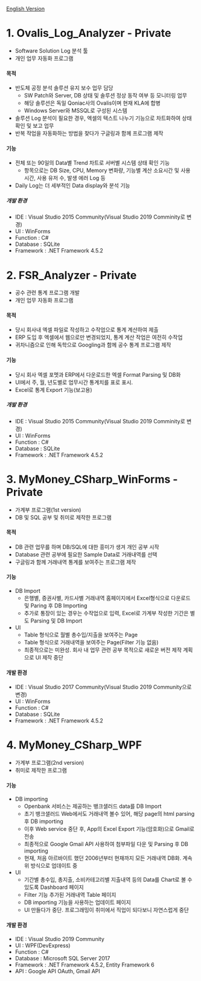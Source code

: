 [English Version](README_ENG.md)

# 1. Ovalis_Log_Analyzer - Private

- Software Solution Log 분석 툴
- 개인 업무 자동화 프로그램

#### 목적

- 반도체 공정 분석 솔루션 유지 보수 업무 담당
  - SW Patch와 Server, DB 상태 및 솔루션 정상 동작 여부 등 모니터링 업무
  - 해당 솔루션은 독일 Qoniac사의 Ovalis이며 현재 KLA에 합병
  - Windows Server와 MSSQL로 구성된 시스템
- 솔루션 Log 분석이 필요한 경우, 엑셀의 텍스트 나누기 기능으로 차트화하여 상태 확인 및 보고 업무
- 반복 작업을 자동화하는 방법을 찾다가 구글링과 함께 프로그램 제작

#### 기능

- 전체 또는 90일의 Data별 Trend 차트로 서버별 시스템 상태 확인 기능
  - 항목으로는 DB Size, CPU, Memory 변화량, 기능별 계산 소요시간 및 사용 시간, 사용 유저 수, 발생 에러 Log 등
- Daily Log는 더 세부적인 Data display와 분석 기능

##### 개발 환경

- IDE : Visual Studio 2015 Community(Visual Studio 2019 Comminity로 변경)
- UI : WinForms
- Function : C#
- Database : SQLite
- Framework : .NET Framework 4.5.2

# 2. FSR_Analyzer - Private

- 공수 관련 통계 프로그램 개발
- 개인 업무 자동화 프로그램

#### 목적

- 당시 회사내 엑셀 파일로 작성하고 수작업으로 통계 계산하여 제출
- ERP 도입 후 엑셀에서 웹으로만 변경되었지, 통계 계산 작업은 여전히 수작업
- 귀차니즘으로 인해 독학으로 Googling과 함께 공수 통계 프로그램 제작

#### 기능

- 당시 회사 엑셀 포멧과 ERP에서 다운로드한 엑셀 Format Parsing 및 DB화
- UI에서 주, 월, 년도별로 업무시간 통계치를 표로 표시.
- Excel로 통계 Export 기능(보고용)

##### 개발 환경

- IDE : Visual Studio 2015 Community(Visual Studio 2019 Comminity로 변경)
- UI : WinForms
- Function : C#
- Database : SQLite
- Framework : .NET Framework 4.5.2

# 3. MyMoney_CSharp_WinForms - Private

- 가계부 프로그램(1st version)
- DB 및 SQL 공부 및 취미로 제작한 프로그램

#### 목적

- DB 관련 업무를 하며 DB/SQL에 대한 흥미가 생겨 개인 공부 시작
- Database 관련 공부에 필요한 Sample Data로 거래내역를 선택
- 구글링과 함께 거래내역 통계를 보여주는 프로그램 제작

#### 기능

- DB Import
  - 은행별, 증권사별, 카드사별 거래내역 홈페이지에서 Excel형식으로 다운로드 및 Paring 후 DB Importing
  - 추가로 통장이 있는 경우는 수작업으로 입력, Excel로 가계부 작성한 기간은 별도 Parsing 및 DB Import
- UI
  - Table 형식으로 월별 총수입/지출을 보여주는 Page
  - Table 형식으로 거래내역을 보여주는 Page(Filter 기능 없음)
  - 최종적으로는 미완성. 회사 내 업무 관련 공부 목적으로 새로운 버전 제작 계획으로 UI 제작 중단

#### 개발 환경

- IDE : Visual Studio 2017 Community(Visual Studio 2019 Community으로 변경)
- UI : WinForms
- Function : C#
- Database : SQLite
- Framework : .NET Framework 4.5.2

# 4. MyMoney_CSharp_WPF

- 가계부 프로그램(2nd version)
- 취미로 제작한 프로그램

#### 기능

- DB importing
  - Openbank 서비스는 제공하는 뱅크샐러드 data를 DB Import
  - 초기 뱅크샐러드 Web에서도 거래내역 볼수 있어, 해당 page의 html parsing 후 DB importing
  - 이후 Web service 중단 후, App의 Excel Export 기능(암호화)으로 Gmail로 전송
  - 최종적으로 Google Gmail API 사용하여 첨부파일 다운 및 Parsing 후 DB importing
  - 현재, 처음 아르바이트 했던 2006년부터 현재까지 모든 거래내역 DB화. 계속 위 방식으로 업데이트 중
- UI
  - 기간별 총수입, 총지출, 소비카테고리별 지출내역 등의 Data를 Chart로 볼 수 있도록 Dashboard 페이지
  - Filter 기능 추가된 거래내역 Table 페이지
  - DB importing 기능을 사용하는 업데이트 페이지
  - UI 만들다가 중단. 프로그래밍이 취미에서 직업이 되다보니 자연스럽게 중단

#### 개발 환경

- IDE : Visual Studio 2019 Community
- UI : WPF(DevExpress)
- Function : C#
- Database : Microsoft SQL Server 2017
- Framework : .NET Framework 4.5.2, Entity Framework 6
- API : Google API OAuth, Gmail API
